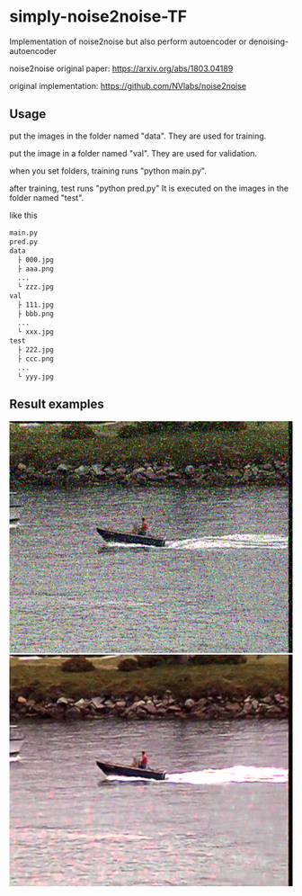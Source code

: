 # simply-noise2noise-TF
Implementation of noise2noise but also perform autoencoder or denoising-autoencoder

noise2noise original paper: https://arxiv.org/abs/1803.04189

original implementation: https://github.com/NVlabs/noise2noise

## Usage
put the images in the folder named "data". They are used for training. 
       
put the image in a folder named "val". They are used for validation.

when you set folders, training runs "python main.py". 

after training, test runs "python pred.py" It is executed on the images in the folder named "test". 


like this
```
main.py
pred.py
data
  ├ 000.jpg
  ├ aaa.png
  ...
  └ zzz.jpg
val
  ├ 111.jpg
  ├ bbb.png
  ...
  └ xxx.jpg
test
  ├ 222.jpg
  ├ ccc.png
  ...
  └ yyy.jpg 
```

## Result examples
<img src = 'ouput/4_xval.png' width = '600px'>
<img src = 'ouput/4_yval.png' width = '600px'>

